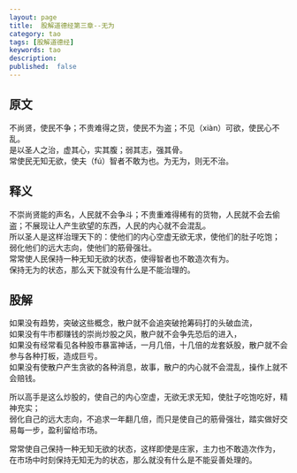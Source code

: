 ```yaml
---
layout: page
title:  股解道德经第三章--无为
category: tao
tags: [股解道德经]
keywords: tao
description:
published:  false
---
```


## 原文
不尚贤，使民不争；不贵难得之货，使民不为盗；不见（xiàn）可欲，使民心不乱。  
是以圣人之治，虚其心，实其腹；弱其志，强其骨。  
常使民无知无欲，使夫（fú）智者不敢为也。为无为，则无不治。

## 释义
不崇尚贤能的声名，人民就不会争斗；不贵重难得稀有的货物，人民就不会去偷盗；不展现让人产生欲望的东西，人民的内心就不会混乱。    
所以圣人是这样治理天下的：使他们的内心空虚无欲无求，使他们的肚子吃饱； 弱化他们的远大志向，使他们的筋骨强壮。    
常常使人民保持一种无知无欲的状态，使得智者也不敢造次有为。    
保持无为的状态，那么天下就没有什么是不能治理的。
## 股解
如果没有趋势，突破这些概念，散户就不会追突破抢筹码打的头破血流，  
如果没有牛市都赚钱的崇尚炒股之风，散户就不会争先恐后的进入，  
如果没有经常看见各种股市暴富神话，一月几倍，十几倍的龙套妖股，散户就不会参与各种打板，造成巨亏。  
如果没有使散户产生贪欲的各种消息，故事，散户的内心就不会混乱，操作上就不会赔钱。  

所以高手是这么炒股的，使自己的内心空虚，无欲无求无知，使肚子吃饱吃好，精神充实；  
弱化自己的远大志向，不追求一年翻几倍，而只是使自己的筋骨强壮，踏实做好交易每一步，盈利留给市场。  

常常使自己保持一种无知无欲的状态，这样即使是庄家，主力也不敢造次作为，    
在市场中时刻保持无知无为的状态，那么就没有什么是不能妥善处理的。  














